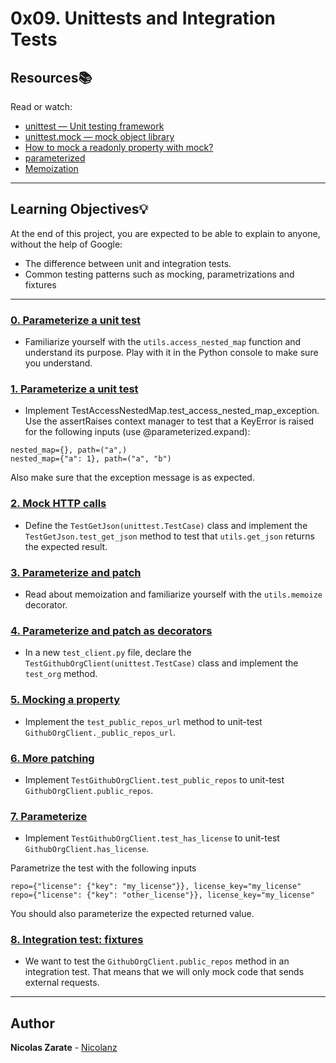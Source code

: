 # 0x09. Unittests and Integration Tests

## Resources:books:
Read or watch:
* [unittest — Unit testing framework](https://docs.python.org/3/library/unittest.html)
* [unittest.mock — mock object library](https://docs.python.org/3/library/unittest.mock.html)
* [How to mock a readonly property with mock?](https://stackoverflow.com/questions/11836436/how-to-mock-a-readonly-property-with-mock)
* [parameterized](https://pypi.org/project/parameterized/)
* [Memoization](https://en.wikipedia.org/wiki/Memoization)

---
## Learning Objectives:bulb:
At the end of this project, you are expected to be able to explain to anyone, without the help of Google:

* The difference between unit and integration tests.
* Common testing patterns such as mocking, parametrizations and fixtures

---


### [0. Parameterize a unit test](./test_utils.py)
* Familiarize yourself with the `utils.access_nested_map` function and understand its purpose. Play with it in the Python console to make sure you understand.

### [1. Parameterize a unit test](./test_utils.py)
* Implement TestAccessNestedMap.test_access_nested_map_exception. Use the assertRaises context manager to test that a KeyError is raised for the following inputs (use @parameterized.expand):
```
nested_map={}, path=("a",)
nested_map={"a": 1}, path=("a", "b")
```
Also make sure that the exception message is as expected.

### [2. Mock HTTP calls](./test_utils.py)
* Define the `TestGetJson(unittest.TestCase)` class and implement the `TestGetJson.test_get_json` method to test that `utils.get_json` returns the expected result.

### [3. Parameterize and patch](./test_utils.py)
* Read about memoization and familiarize yourself with the `utils.memoize` decorator.

### [4. Parameterize and patch as decorators](./test_client.py)
* In a new `test_client.py` file, declare the `TestGithubOrgClient(unittest.TestCase)` class and implement the `test_org` method.

### [5. Mocking a property](./test_client.py)
* Implement the `test_public_repos_url` method to unit-test `GithubOrgClient._public_repos_url`.

### [6. More patching](./test_client.py)
* Implement `TestGithubOrgClient.test_public_repos` to unit-test `GithubOrgClient.public_repos`.

### [7. Parameterize](./test_client.py)
* Implement `TestGithubOrgClient.test_has_license` to unit-test `GithubOrgClient.has_license`.

Parametrize the test with the following inputs
```
repo={"license": {"key": "my_license"}}, license_key="my_license"
repo={"license": {"key": "other_license"}}, license_key="my_license"
```
You should also parameterize the expected returned value.

### [8. Integration test: fixtures](./test_client.py)
* We want to test the `GithubOrgClient.public_repos` method in an integration test. That means that we will only mock code that sends external requests.

---

## Author
**Nicolas Zarate** - [Nicolanz](https://github.com/Nicolanz)
